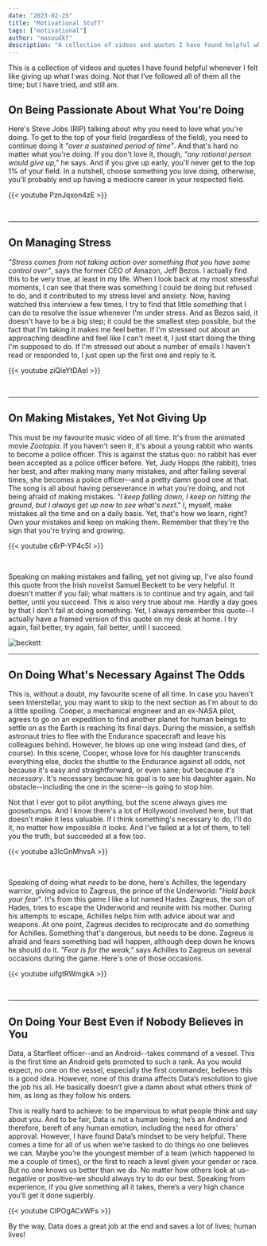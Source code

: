 ```yaml
---
date: "2023-02-25"
title: "Motivational Stuff"
tags: ["motivational"]
author: "masoudkf"
description: "A collection of videos and quotes I have found helpful whenever I felt like giving up what I was doing. Not that I've followed all of them all the time; but I have tried, and still am."
---
```


This is a collection of videos and quotes I have found helpful whenever I felt like giving up what I was doing. Not that I’ve followed all of them all the time; but I have tried, and still am.

## On Being Passionate About What You're Doing
Here's Steve Jobs (RIP) talking about why you need to love what you're doing. To get to the top of your field (regardless of the field), you need to continue doing it _"over a sustained period of time"_. And that's hard no matter what you're doing. If you don't love it, though, _"any rational person would give up,"_ he says. And if you give up early, you'll never get to the top 1% of your field. In a nutshell, choose something you love doing, otherwise, you'll probably end up having a mediocre career in your respected field.

{{< youtube PznJqxon4zE >}}

<br>

---

## On Managing Stress
_"Stress comes from not taking action over something that you have some control over"_, says the former CEO of Amazon, Jeff Bezos. I actually find this to be very true, at least in my life. When I look back at my most stressful moments, I can see that there was something I could be doing but refused to do, and it contributed to my stress level and anxiety. Now, having watched this interview a few times, I try to find that little _something_ that I can do to resolve the issue whenever I'm under stress. And as Bezos said, it doesn't have to be a big step; it could be the smallest step possible, but the fact that I'm taking it makes me feel better. If I'm stressed out about an approaching deadline and feel like I can't meet it, I just start doing the thing I'm supposed to do. If I'm stressed out about a number of emails I haven't read or responded to, I just open up the first one and reply to it.

{{< youtube ziQieYtDAeI >}}

<br>

---

## On Making Mistakes, Yet Not Giving Up
This must be my favourite music video of all time. It's from the animated movie _Zootopia_. If you haven't seen it, it's about a young rabbit who wants to become a police officer. This is against the status quo: no rabbit has ever been accepted as a police officer before. Yet, Judy Hopps (the rabbit), tries her best, and after making many many mistakes, and after failing several times, she becomes a police officer--and a pretty damn good one at that. The song is all about having perseverance in what you're doing, and not being afraid of making mistakes. "_I keep falling down, I keep on hitting the ground, but I always get up now to see what's next_." I, myself, make mistakes all the time and on a daily basis. Yet, that's how we learn, right? Own your mistakes and keep on making them. Remember that they're the sign that you're trying and growing.

{{< youtube c6rP-YP4c5I >}}

<br>

Speaking on making mistakes and failing, yet not giving up, I've also found this quote from the Irish novelist Samuel Beckett to be very helpful. It doesn't matter if you fail; what matters is to continue and try again, and fail better, until you succeed. This is also very true about me. Hardly a day goes by that I don't fail at doing something. Yet, I always remember this quote--I actually have a framed version of this quote on my desk at home. I try again, fail better, try again, fail better, until I succeed.

![beckett](https://res.cloudinary.com/mkf/image/upload/v1677361581/Blog/motivational/beckett_ongwqa.jpg)

---

## On Doing What's Necessary Against The Odds
This is, without a doubt, my favourite scene of all time. In case you haven't seen Interstellar, you may want to skip to the next section as I'm about to do a little spoiling. Cooper, a mechanical engineer and an ex-NASA pilot, agrees to go on an expedition to find another planet for human beings to settle on as the Earth is reaching its final days. During the mission, a selfish astronaut tries to flee with the Endurance spacecraft and leave his colleagues behind. However, he blows up one wing instead (and dies, of course). In this scene, Cooper, whose love for his daughter transcends everything else, docks the shuttle to the Endurance against all odds, not because it's easy and straightforward, or even sane; but because _it's necessary_. It's necessary because his goal is to see his daughter again. No obstacle--including the one in the scene--is going to stop him. 

Not that I ever got to pilot anything, but the scene always gives me goosebumps. And I know there's a lot of Hollywood involved here, but that doesn't make it less valuable. If I think something's necessary to do, I'll do it, no matter how impossible it looks. And I've failed at a lot of them, to tell you the truth, but succeeded at a few too. 

{{< youtube a3lcGnMhvsA >}}

<br>

Speaking of doing what _needs_ to be done, here's Achilles, the legendary warrior, giving advice to Zagreus, the prince of the Underworld: "_Hold back your fear_". It's from this game I like a lot named Hades. Zagreus, the son of Hades, tries to escape the Underworld and reunite with his mother. During his attempts to escape, Achilles helps him with advice about war and weapons. At one point, Zagreus decides to reciprocate and do something for Achilles. Something that's dangerous, but needs to be done. Zagreus is afraid and fears something bad will happen, although deep down he knows he should do it. _"Fear is for the weak,"_ says Achilles to Zagreus on several occasions during the game. Here's one of those occasions.

{{< youtube uifgtRWmgkA >}}

<br>

--- 

## On Doing Your Best Even if Nobody Believes in You
Data, a Starfleet officer--and an Android--takes command of a vessel. This is the first time an Android gets promoted to such a rank. As you would expect, no one on the vessel, especially the first commander, believes this is a good idea. However, none of this drama affects Data’s resolution to give the job his all. He basically doesn’t give a damn about what others think of him, as long as they follow his orders.

This is really hard to achieve: to be impervious to what people think and say about you. And to be fair, Data is not a human being; he’s an Android and therefore, bereft of any human emotion, including the need for others' approval. However, I have found Data’s mindset to be very helpful. There comes a time for all of us when we’re tasked to do things no one believes we can. Maybe you’re the youngest member of a team (which happened to me a couple of times), or the first to reach a level given your gender or race. But no one knows us better than we do. No matter how others look at us–negative or positive–we should always try to do our best. Speaking from experience, if you give something all it takes, there’s a very high chance you’ll get it done superbly.

{{< youtube CIPOgACxWFs >}}

By the way, Data does a great job at the end and saves a lot of lives; human lives!